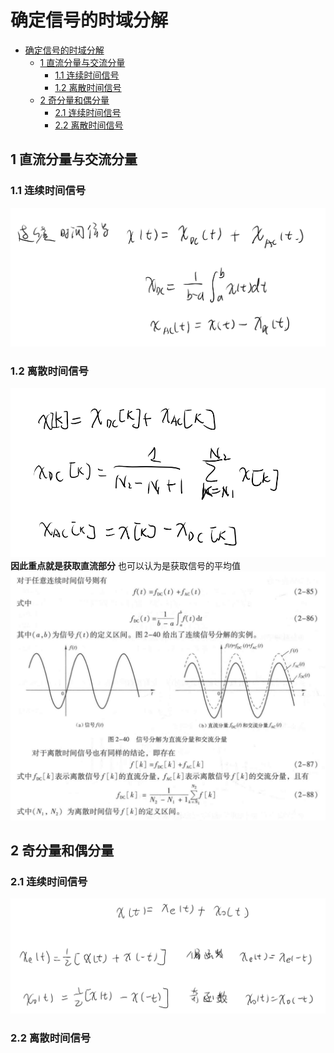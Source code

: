 <!--
 * @Author: 小叶同学
 * @Date: 2024-03-19 20:15:38
 * @LastEditors: Please set LastEditors
 * @LastEditTime: 2024-03-19 20:31:05
 * @Description: 请填写简介
-->

# 确定信号的时域分解


<!-- @import "[TOC]" {cmd="toc" depthFrom=1 depthTo=6 orderedList=false} -->

<!-- code_chunk_output -->

- [确定信号的时域分解](#确定信号的时域分解)
  - [1 直流分量与交流分量](#1-直流分量与交流分量)
    - [1.1 连续时间信号](#11-连续时间信号)
    - [1.2 离散时间信号](#12-离散时间信号)
  - [2 奇分量和偶分量](#2-奇分量和偶分量)
    - [2.1 连续时间信号](#21-连续时间信号)
    - [2.2 离散时间信号](#22-离散时间信号)

<!-- /code_chunk_output -->


## 1 直流分量与交流分量

### 1.1 连续时间信号

![alt text](image-33.png)

### 1.2 离散时间信号

![alt text](image-35.png)
**因此重点就是获取直流部分**
也可以认为是获取信号的平均值
![alt text](image-34.png)


## 2 奇分量和偶分量

### 2.1 连续时间信号

![alt text](image-36.png)

### 2.2 离散时间信号

